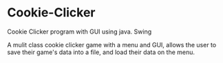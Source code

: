 # Cookie-Clicker
Cookie Clicker program with GUI using java. Swing

A mulit class cookie clicker game 
with a menu and GUI, allows the user to save 
their game's data into a file,
and load their data on the menu.
